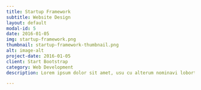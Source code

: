 ```yaml
---
title: Startup Framework
subtitle: Website Design
layout: default
modal-id: 5
date: 2016-01-05
img: startup-framework.png
thumbnail: startup-framework-thumbnail.png
alt: image-alt
project-date: 2016-01-05
client: Start Bootstrap
category: Web Development
description: Lorem ipsum dolor sit amet, usu cu alterum nominavi lobortis. At duo novum diceret. Tantas apeirian vix et, usu sanctus postulant inciderint ut, populo diceret necessitatibus in vim. Cu eum dicam feugiat noluisse.

---
```

